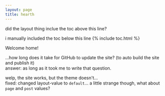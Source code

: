 ```yaml
---
layout: page
title: hearth
---
```


did the layout thing inclue the toc above this line?

i manually included the toc below this line
{% include toc.html %}

Welcome home!

...how long does it take for GitHub to update the site? (to auto build the site and publish it)  
answer: as long as it took me to write that question.


welp, the site works, but the theme doesn't...  
fixed: changed layout-value to `default`... a little strange though, what about `page` and `post` values?
